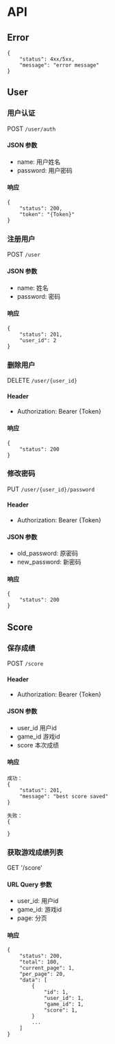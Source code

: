 # API

## Error

    {
        "status": 4xx/5xx,
        "message": "error message"
    }

## User

### 用户认证

POST `/user/auth`

#### JSON 参数

 - name: 用户姓名
 - password: 用户密码

#### 响应
    {
        "status": 200,
        "token": "{Token}"
    }

### 注册用户

POST `/user`

#### JSON 参数

 - name: 姓名
 - password: 密码

#### 响应

    {
        "status": 201,
        "user_id": 2
    }
    
### 删除用户

DELETE `/user/{user_id}`

#### Header

 - Authorization: Bearer {Token}

#### 响应

    {
        "status": 200
    }

### 修改密码

PUT `/user/{user_id}/password`

#### Header

 - Authorization: Bearer {Token}

#### JSON 参数

 - old_password: 原密码
 - new_password: 新密码

#### 响应

    {
        "status": 200
    }

## Score

### 保存成绩

POST `/score`

#### Header

 - Authorization: Bearer {Token}

#### JSON 参数

 - user_id 用户id
 - game_id 游戏id
 - score 本次成绩

#### 响应

    成功：
    {
        "status": 201,
        "message": "best score saved"
    }
    
    失败：
    {
        
    }
    
### 获取游戏成绩列表

GET '/score'

#### URL Query 参数

 - user_id: 用户id
 - game_id: 游戏id
 - page: 分页
 
#### 响应
 
    {
        "status": 200,
        "total": 100,
        "current_page": 1,
        "per_page": 20,
        "data": [
            {
                "id": 1,
                "user_id": 1,
                "game_id": 1,
                "score": 1,
            }
            ...
        ]
    }
